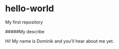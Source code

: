 # hello-world
My first repository

#####My describe

Hi! My name is Dominik and you'll hear about me yet.
